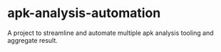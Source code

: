# apk-analysis-automation
A project to streamline and automate multiple apk analysis tooling and aggregate result.

